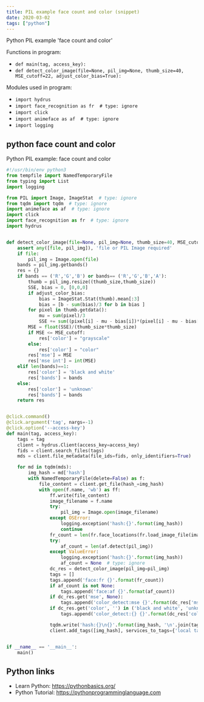 ```yaml
---
title: PIL example face count and color (snippet)
date: 2020-03-02
tags: ["python"]
---
```

Python PIL example 'face count and color'

Functions in program: 
* `def main(tag, access_key):`
* `def detect_color_image(file=None, pil_img=None, thumb_size=40, MSE_cutoff=22, adjust_color_bias=True):`

Modules used in program: 
* `import hydrus`
* `import face_recognition as fr  # type: ignore`
* `import click`
* `import animeface as af  # type: ignore`
* `import logging`

## python face count and color

Python PIL example: face count and color

```python
#!/usr/bin/env python3
from tempfile import NamedTemporaryFile
from typing import List
import logging

from PIL import Image, ImageStat  # type: ignore
from tqdm import tqdm  # type: ignore
import animeface as af  # type: ignore
import click
import face_recognition as fr  # type: ignore
import hydrus


def detect_color_image(file=None, pil_img=None, thumb_size=40, MSE_cutoff=22, adjust_color_bias=True):
    assert any([file, pil_img]), 'file or PIL Image required'
    if file:
        pil_img = Image.open(file)
    bands = pil_img.getbands()
    res = {}
    if bands == ('R','G','B') or bands== ('R','G','B','A'):
        thumb = pil_img.resize((thumb_size,thumb_size))
        SSE, bias = 0, [0,0,0]
        if adjust_color_bias:
            bias = ImageStat.Stat(thumb).mean[:3]
            bias = [b - sum(bias)/3 for b in bias ]
        for pixel in thumb.getdata():
            mu = sum(pixel)/3
            SSE += sum((pixel[i] - mu - bias[i])*(pixel[i] - mu - bias[i]) for i in [0,1,2])
        MSE = float(SSE)/(thumb_size*thumb_size)
        if MSE <= MSE_cutoff:
            res['color'] = "grayscale"
        else:
            res['color'] = "color"
        res['mse'] = MSE
        res['mse int'] = int(MSE)
    elif len(bands)==1:
        res['color'] = 'black and white'
        res['bands'] = bands
    else:
        res['color'] = 'unknown'
        res['bands'] = bands
    return res


@click.command()
@click.argument('tag', nargs=-1)
@click.option('--access-key')
def main(tag, access_key):
    tags = tag
    client = hydrus.Client(access_key=access_key)
    fids = client.search_files(tags)
    mds = client.file_metadata(file_ids=fids, only_identifiers=True)

    for md in tqdm(mds):
        img_hash = md['hash']
        with NamedTemporaryFile(delete=False) as f:
            file_content = client.get_file(hash_=img_hash)
            with open(f.name, 'wb') as ff:
                ff.write(file_content)
                image_filename = f.name
                try:
                    pil_img = Image.open(image_filename)
                except OSError:
                    logging.exception('hash:{}'.format(img_hash))
                    continue
                fr_count = len(fr.face_locations(fr.load_image_file(image_filename)))
                try:
                    af_count = len(af.detect(pil_img))
                except ValueError:
                    logging.exception('hash:{}'.format(img_hash))
                    af_count = None  # type: ignore
                dc_res = detect_color_image(pil_img=pil_img)
                tags = []
                tags.append('face:fr {}'.format(fr_count))
                if af_count is not None:
                    tags.append('face:af {}'.format(af_count))
                if dc_res.get('mse', None):
                    tags.append('color_detect:mse {}'.format(dc_res['mse int']))
                if dc_res.get('color', '') in ('black and white', 'unknown'):
                    tags.append('color_detect:{} {}'.format(dc_res['color'], dc_res['bands']))

                tqdm.write('hash:{}\n{}'.format(img_hash, '\n'.join(tags)))
                client.add_tags([img_hash], services_to_tags={'local tags': tags})


if __name__ == '__main__':
    main()

```

## Python links

- Learn Python: https://pythonbasics.org/
- Python Tutorial: https://pythonprogramminglanguage.com
